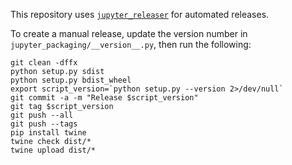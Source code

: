 This repository uses [`jupyter_releaser`](https://github.com/jupyter-server/jupyter_releaser) for automated releases.

To create a manual release, update the version number in `jupyter_packaging/__version__.py`, then run the following:

```
git clean -dffx
python setup.py sdist
python setup.py bdist_wheel
export script_version=`python setup.py --version 2>/dev/null`
git commit -a -m "Release $script_version"
git tag $script_version
git push --all
git push --tags
pip install twine
twine check dist/*
twine upload dist/*
```
